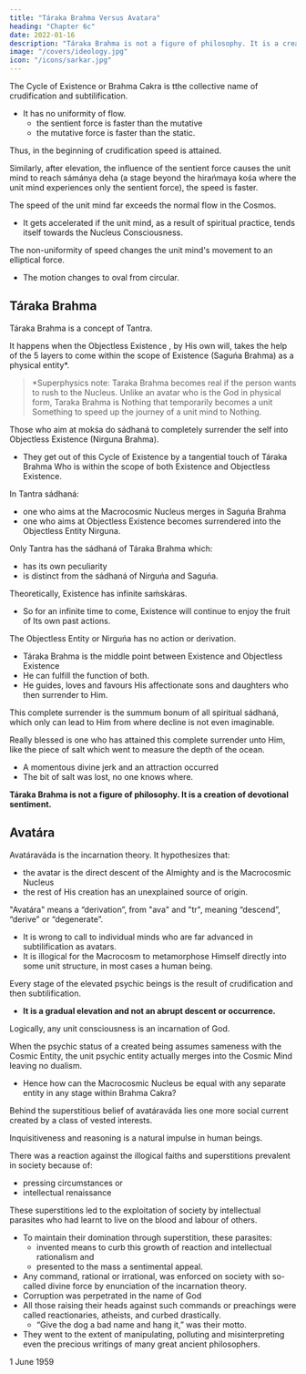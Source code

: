 ```yaml
---
title: "Táraka Brahma Versus Avatara"
heading: "Chapter 6c"
date: 2022-01-16
description: "Táraka Brahma is not a figure of philosophy. It is a creation of devotional sentiment."
image: "/covers/ideology.jpg"
icon: "/icons/sarkar.jpg"
---
```



The Cycle of Existence or Brahma Cakra is tthe collective name of crudification and subtilification.
- It has no uniformity of flow.
  - the sentient force is faster than the mutative
  - the mutative force is faster than the static. 

Thus, in the beginning of crudification speed is attained. <!-- saiṋcara the speed is greater.  -->

Similarly, after elevation, the influence of the sentient force causes the unit mind to reach  sámánya deha (a stage beyond the hirańmaya kośa where the unit mind experiences only the sentient force), the speed is faster. 

The speed of the unit mind far exceeds the normal flow in the Cosmos.
- It gets accelerated if the unit mind, as a result of spiritual practice, tends itself towards the Nucleus Consciousness.

<!-- Since the beginning of creation, humans have been aspiring for this merger with the Nucleus Consciousness. -->

The non-uniformity of speed changes the unit mind's movement to an elliptical force.
- The motion changes to oval from circular.

<!-- They get merged in the Macrocosmic Nucleus who aspire for Him as the ultimate destiny.  -->


## Táraka Brahma

Táraka Brahma is a concept of Tantra.

It happens when the Objectless Existence <!-- Nirguńa Brahma -->, by His own will, takes the help of the 5 layers to come within the scope of Existence (Saguńa Brahma) as a physical entity*.  

> *Superphysics note: Taraka Brahma becomes real if the person wants to rush to the Nucleus. Unlike an avatar who is the God in physical form, Taraka Brahma is Nothing that temporarily becomes a unit Something to speed up the journey of a unit mind to Nothing.


Those who aim at mokśa do sádhaná to completely surrender the self into <!-- That --> Objectless Existence (Nirguna Brahma). <!-- Nirguńa Brahma, the Objectless Consciousness), -->
- They get out of this Cycle of Existence <!-- Brahma Cakra --> by a tangential touch of Táraka Brahma Who is within the scope of both Existence and Objectless Existence. 

<!-- In Tantra, the whole creation is known as sambhúti.  -->

<!-- When Táraka Brahma takes the assistance of the 5 layers, it is called His Mahásambhúti. -->

In Tantra sádhaná<!--  or in Ananda Marga sádhaná -->:
- one who aims at the Macrocosmic Nucleus <!-- Puruśottama --> merges in Saguńa Brahma
- one who aims at Objectless Existence <!-- Nirguńa Brahma --> becomes surrendered into the Objectless Entity Nirguna.

Only Tantra has the sádhaná of Táraka Brahma which:
- has its own peculiarity
- is <!--  has been specially defined --> distinct from the sádhaná of Nirguńa and Saguńa. 

Theoretically, <!-- Saguńa Brahma --> Existence has infinite saḿskáras. 
- So for an infinite time to come, Existence <!-- Saguńa Brahma --> will continue to enjoy the fruit of Its own past actions.

The Objectless Entity or Nirguńa has no action or derivation. 
- Táraka Brahma is the middle point between Existence and Objectless Existence
- He can fulfill the function of both. 
- He guides, loves and favours His affectionate sons and daughters who then surrender to Him.

<!-- His children say that He cannot live without loving them and address Him:

{{< q >}}
“O our great Father, our affectionate Mother, our All, we remember Thee, we adore Thee. O Witnessing Entity, we offer our homage to Thee, Thou art the only rescue in this crude worldly ocean, so to Thee we surrender ourselves.” 
{{< /q >}} -->

This complete surrender is the summum bonum of all spiritual sádhaná, which only can lead to Him from where decline is not even imaginable. 

Really blessed is one who has attained this complete surrender unto Him, like the piece of salt which went to measure the depth of the ocean. 
- A momentous divine jerk and an attraction occurred
- The bit of salt was lost, no one knows where.

**Táraka Brahma is not a figure of philosophy. It is a creation of devotional sentiment.**


## Avatára

<!-- The advent of Mahápuruśa is misinterpreted as incarnation. Incarnation is an illogical hypothesis. 
The whole universe being created out of Him and by Him is His incarnation.  -->

Avatáraváda is the incarnation theory. It hypothesizes that:
- the avatar is the direct descent of the Almighty and is the Macrocosmic Nucleus
- the rest of His creation has an unexplained <!--  as to its --> source of origin.

"Avatára" means a “derivation”, from "ava" and "tr", meaning “descend”, “derive” or “degenerate”. 
- It is wrong to call to individual minds who are far advanced in subtilification as avatars. 
- It is illogical for the Macrocosm to metamorphose Himself directly into some unit structure, in most cases a human being. 

<!-- Human beings are the most evolved individual units as a class in His creation.  -->

Every stage of the elevated psychic beings <!-- elevated psychic Mahápuruśa --> is the result of crudification and then subtilification. 
- **It is a gradual elevation and not an abrupt descent or occurrence.**

Logically, any unit consciousness is an incarnation of God. <!--  or to say that the Messenger of God traverses the path of saiṋcara, goes through a process of evolution and importance, and through psychic dilation in the process of pratisaiṋcara reaches different stages of elevation. --> 

<!-- The incarnated being, according to this dogma of degeneration of Puruśottama, cannot have an equal status with Puruśottama.  -->

When the psychic status of a created being assumes sameness with the Cosmic Entity, the unit psychic entity actually merges into the Cosmic Mind leaving no dualism.
- Hence how can the Macrocosmic Nucleus be equal with <!-- imagined existing as --> any separate entity in any stage within Brahma Cakra? 

<!-- The whole theory of incarnation or avatáraváda is, therefore, not convincing and rational for an intellectual analysis. -->

Behind the superstitious belief of avatáraváda lies one more social current created by a class of vested interests. 

Inquisitiveness and reasoning is a natural impulse in human beings.

There was a reaction against the illogical faiths and superstitions prevalent in society because of:
- pressing circumstances or 
- intellectual renaissance
 
These superstitions led to the exploitation of society by intellectual parasites who had learnt to live on the blood and labour of others.
- To maintain their domination through superstition, these parasites:
  - invented means to curb this growth of reaction and intellectual rationalism and
  - presented to the mass a sentimental appeal. 
- Any command, rational or irrational, was enforced on society with so-called divine force by enunciation of the incarnation theory. 
- Corruption was perpetrated in the name of God
- All those raising their heads against such commands or preachings were called reactionaries, atheists, and curbed drastically. 
  - “Give the dog a bad name and hang it,” was their motto.
- They went to the extent of manipulating, polluting and misinterpreting even the precious writings of many great ancient philosophers<!--  whose work had been respected as religious treatises from ancient times – all with an ulterior motive, to get their interests served -->.



1 June 1959
